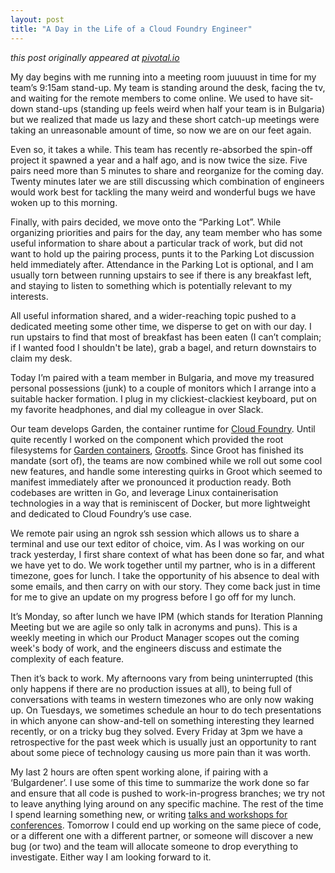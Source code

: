 ```yaml
---
layout: post
title: "A Day in the Life of a Cloud Foundry Engineer"
---
```


_this post originally appeared at [pivotal.io](https://content.pivotal.io/blog/a-day-in-the-life-of-a-cf-engineer)_

My day begins with me running into a meeting room juuuust in time for my team’s 9:15am stand-up. My team is standing around the desk, facing the tv, and waiting for the remote members to come online. We used to have sit-down stand-ups (standing up feels weird when half your team is in Bulgaria) but we realized that made us lazy and these short catch-up meetings were taking an unreasonable amount of time, so now we are on our feet again.

Even so, it takes a while. This team has recently re-absorbed the spin-off project it spawned a year and a half ago, and is now twice the size. Five pairs need more than 5 minutes to share and reorganize for the coming day. Twenty minutes later we are still discussing which combination of engineers would work best for tackling the many weird and wonderful bugs we have woken up to this morning.

Finally, with pairs decided, we move onto the “Parking Lot”. While organizing priorities and pairs for the day, any team member who has some useful information to share about a particular track of work, but did not want to hold up the pairing process, punts it to the Parking Lot discussion held immediately after. Attendance in the Parking Lot is optional, and I am usually torn between running upstairs to see if there is any breakfast left, and staying to listen to something which is potentially relevant to my interests.

All useful information shared, and a wider-reaching topic pushed to a dedicated meeting some other time, we disperse to get on with our day. I run upstairs to find that most of breakfast has been eaten (I can’t complain; if I wanted food I shouldn't be late), grab a bagel, and return downstairs to claim my desk.

Today I’m paired with a team member in Bulgaria, and move my treasured personal possessions (junk) to a couple of monitors which I arrange into a suitable hacker formation. I plug in my clickiest-clackiest keyboard, put on my favorite headphones, and dial my colleague in over Slack.

Our team develops Garden, the container runtime for [Cloud Foundry](https://www.cloudfoundry.org/application-runtime/). Until quite recently I worked on the component which provided the root filesystems for [Garden containers](https://docs.cloudfoundry.org/concepts/architecture/garden.html), [Grootfs](https://github.com/cloudfoundry/grootfs#grootfs-garden-root-file-system). Since Groot has finished its mandate (sort of), the teams are now combined while we roll out some cool new features, and handle some interesting quirks in Groot which seemed to manifest immediately after we pronounced it production ready. Both codebases are written in Go, and leverage Linux containerisation technologies in a way that is reminiscent of Docker, but more lightweight and dedicated to Cloud Foundry’s use case.

We remote pair using an ngrok ssh session which allows us to share a terminal and use our text editor of choice, vim. As I was working on our track yesterday, I first share context of what has been done so far, and what we have yet to do. We work together until my partner, who is in a different timezone, goes for lunch. I take the opportunity of his absence to deal with some emails, and then carry on with our story. They come back just in time for me to give an update on my progress before I go off for my lunch.

It’s Monday, so after lunch we have IPM (which stands for Iteration Planning Meeting but we are agile so only talk in acronyms and puns). This is a weekly meeting in which our Product  Manager scopes out the coming week's body of work, and the engineers discuss and estimate the complexity of each feature.

Then it’s back to work. My afternoons vary from being uninterrupted (this only happens if there are no production issues at all), to being full of conversations with teams in western timezones who are only now waking up. On Tuesdays, we sometimes schedule an hour to do tech presentations in which anyone can show-and-tell on something interesting they learned recently, or on a tricky bug they solved. Every Friday at 3pm we have a retrospective for the past week which is usually just an opportunity to rant about some piece of technology causing us more pain than it was worth.

My last 2 hours are often spent working alone, if pairing with a ‘Bulgardener’. I use some of this time to summarize the work done so far and ensure that all code is pushed to work-in-progress branches; we try not to leave anything lying around on any specific machine. The rest of the time I spend learning something new, or writing [talks and workshops for conferences](/talks).
Tomorrow I could end up working on the same piece of code, or a different one with a different partner, or someone will discover a new bug (or two) and the team will allocate someone to drop everything to investigate. Either way I am looking forward to it.

